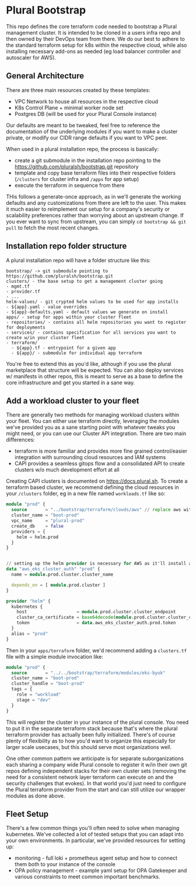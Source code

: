 # Plural Bootstrap

This repo defines the core terraform code needed to bootstrap a Plural management cluster.  It is intended to be cloned in a users infra repo and then owned by their DevOps team from there.  We do our best to adhere to the standard terraform setup for k8s within the respective cloud, while also installing necessary add-ons as needed (eg load balancer controller and autoscaler for AWS).

## General Architecture

There are three main resources created by these templates:

* VPC Network to house all resources in the respective cloud
* K8s Control Plane + minimal worker node set
* Postgres DB (will be used for your Plural Console instance)

Our defaults are meant to be tweaked, feel free to reference the documentation of the underlying modules if you want to make a cluster private, or modify our CIDR range defaults if you want to VPC peer.

When used in a plural installation repo, the process is basically:

* create a git submodule in the installation repo pointing to the https://github.com/pluralsh/bootstrap.git repository
* template and copy base terraform files into their respective folders (`/clusters` for cluster infra and `/apps` for app setup)
* execute the terraform in sequence from there

THis follows a generate-once approach, as in we'll generate the working defaults and any customizations from there are left to the user.  This makes it much easier to reimplement our setup for a company's security or scalability preferences rather than worrying about an upstream change.  If you ever want to sync from upstream, you can simply `cd bootstrap && git pull` to fetch the most recent changes.

## Installation repo folder structure

A plural installation repo will have a folder structure like this:

```
bootstrap/ -> git submodule pointing to https://github.com/pluralsh/bootstrap.git
clusters/ - the base setup to get a management cluster going
- mgmt.tf
- provider.tf
- ...
helm-values/ - git crypted helm values to be used for app installs
- ${app}.yaml - value overrides
- ${app}-defaults.yaml - default values we generate on install
apps/ - setup for apps within your cluster fleet
- repositories/ - contains all helm repositories you want to register for deployments
- services/ - contains specification for all services you want to create w/in your cluster fleet
- terraform/
  - ${app}.tf - entrypoint for a given app
  - ${app}/ - submodule for individual app terraform
```

You're free to extend this as you'd like, although if you use the plural marketplace that structure will be expected.  You can also deploy services w/ manifests in other repos, this is meant to serve as a base to define the core infrastructure and get you started in a sane way.


## Add a workload cluster to your fleet

There are generally two methods for managing workload clusters within your fleet.  You can either use terraform directly, leveraging the modules we've provided you as a sane starting point with whatever tweaks you might need, or you can use our Cluster API integration.  There are two main differences:

* terraform is more familiar and provides more fine grained control/easier integration with surrounding cloud resources and IAM systems
* CAPI provides a seamless gitops flow and a consolidated API to create clusters w/o much development effort at all

Creating CAPI clusters is documented on https://docs.plural.sh. To create a terraform based cluster, we recommend defining the cloud resources in your `/clusters` folder, eg in a new file named `workloads.tf` like so:

```tf
module "prod" {
  source       = "../bootstrap/terraform/clouds/aws" // replace aws with gcp/azure/etc for other clouds
  cluster_name = "boot-prod"
  vpc_name     = "plural-prod"
  create_db    = false
  providers = {
    helm = helm.prod
  }
}


// setting up the helm provider is necessary for AWS as it'll install a few core resources via helm by default, ignore for AKS/GKE
data "aws_eks_cluster_auth" "prod" {
  name = module.prod.cluster.cluster_name

  depends_on = [ module.prod.cluster ]
}

provider "helm" {
  kubernetes {
    host                   = module.prod.cluster.cluster_endpoint
    cluster_ca_certificate = base64decode(module.prod.cluster.cluster_certificate_authority_data)
    token                  = data.aws_eks_cluster_auth.prod.token
  }
  alias = "prod"
}
```

Then in your `apps/terraform` folder, we'd recommend adding a `clusters.tf` file with a simple module invocation like:

```tf
module "prod" {
  source       = "../../bootstrap/terraform/modules/eks-byok"
  cluster_name = "boot-prod"
  cluster_handle = "boot-prod"
  tags = {
    role = "workload"
    stage = "dev"
  }
}
```

This will register the cluster in your instance of the plural console.  You need to put it in the separate terraform stack because that's where the plural terraform provider has actually been fully initialized.  There's of course plenty of flexibility as to how you'd want to organize this especially for larger scale usecases, but this should serve most organizations well.  

One other common pattern we anticipate is for separate suborganizations each sharing a company wide Plural console to register it w/in their own git repos defining independent stacks for their own cluster sets (removing the need for a consistent network layer terraform can execute on and the security challenges that evokes).  In that world you'd just need to configure the Plural terraform provider from the start and can still utilize our wrapper modules as done above.


## Fleet Setup

There's a few common things you'll often need to solve when managing kubernetes.  We've collected a lot of tested setups that you can adapt into your own environments.  In particular, we've provided resources for setting up:

* monitoring - full loki + prometheus agent setup and how to connect them both to your instance of the console
* OPA policy management - example yaml setup for OPA Gatekeeper and various constraints to meet common important benchmarks. 